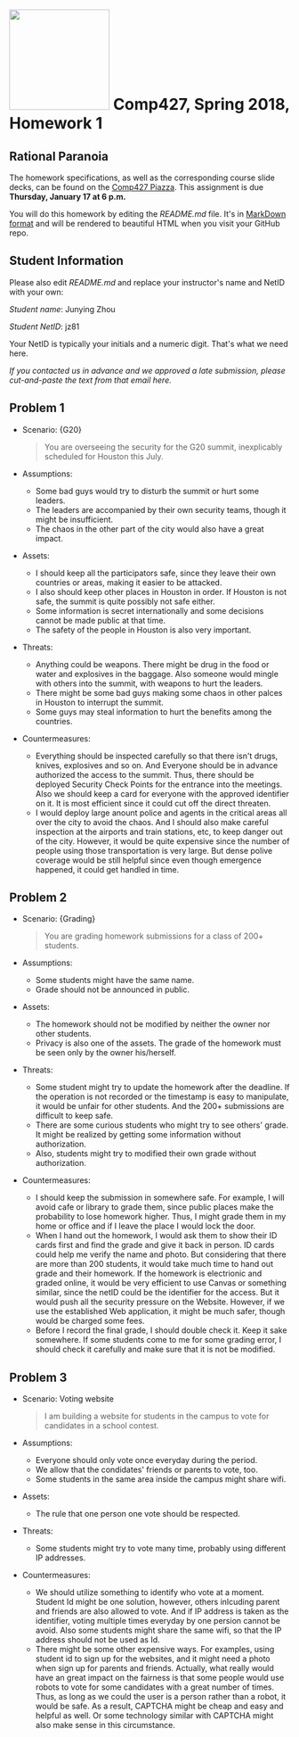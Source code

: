 # <img src="http://www.rice.edu/_images/rice-logo.jpg" width=180> Comp427, Spring 2018, Homework 1
## Rational Paranoia
The homework specifications, as well as the corresponding course slide decks,
can be found on the [Comp427 Piazza](https://piazza.com/class/jqifhp864b37ju).
This assignment is due **Thursday, January 17 at 6 p.m.**

You will do this homework by editing the _README.md_ file. It's in
[MarkDown format](https://guides.github.com/features/mastering-markdown/)
and will be rendered to beautiful HTML when you visit your GitHub repo.

## Student Information
Please also edit _README.md_ and replace your instructor's name and NetID with your own:

_Student name_: Junying Zhou

_Student NetID_: jz81

Your NetID is typically your initials and a numeric digit. That's
what we need here.

_If you contacted us in advance and we approved a late submission,
please cut-and-paste the text from that email here._

## Problem 1
- Scenario: {G20}

  > You are overseeing the security for the G20 summit, inexplicably scheduled for Houston
  > this July.

- Assumptions:

  - Some bad guys would try to disturb the summit or hurt some leaders.
  - The leaders are accompanied by their own security teams, though it might be insufficient.
  - The chaos in the other part of the city would also have a great impact.

- Assets:
  - I should keep all the participators safe, since they leave their own countries or areas, making it easier to be attacked.
  - I also should keep other places in Houston in order. If Houston is not safe, the summit is quite possibly not safe either.
  - Some information is secret internationally and some decisions cannot be made public at that time.
  - The safety of the people in Houston is also very important.

- Threats:
  - Anything could be weapons. There might be drug in the food or water and explosives in the baggage. Also someone would mingle with others into the summit, with weapons to hurt the leaders.
  - There might be some bad guys making some chaos in other palces in Houston to interrupt the summit.
  - Some guys may steal information to hurt the benefits among the countries.

- Countermeasures:
  -  Everything should be inspected carefully so that there isn't drugs, knives, explosives and so on. And Everyone should be in advance authorized the access to the summit. Thus, there should be deployed Security Check Points for the entrance into the meetings. Also we should keep a card for everyone with the approved identifier on it. It is most efficient since it could cut off the direct threaten.
  - I would deploy large anount police and agents in the critical areas all over the city to avoid the chaos. And I should also make careful inspection at the airports and train stations, etc, to keep danger out of the city. However, it would be quite expensive since the number of people using those transportation is very large. But dense polive coverage would be still helpful since even though emergence happened, it could get handled in time.

## Problem 2
- Scenario: {Grading}

  > You are grading homework submissions for a class of 200+ students.

- Assumptions:

  - Some students might have the same name.
  - Grade should not be announced in public.

- Assets:
  - The homework should not be modified by neither the owner nor other students.
  - Privacy is also one of the assets. The grade of the homework must be seen only by the owner his/herself.

- Threats:
  - Some student might try to update the homework after the deadline. If the operation is not recorded or the timestamp is easy to manipulate, it would be unfair for other students. And the 200+ submissions are difficult to keep safe.
  - There are some curious students who might try to see others' grade. It might be realized by getting some information without authorization.
  - Also, students might try to modified their own grade without authorization. 

- Countermeasures:
  - I should keep the submission in somewhere safe. For example, I will avoid cafe or library to grade them, since public places make the probability to lose homework higher. Thus, I might grade them in my home or office and if I leave the place I would lock the door.
  - When I hand out the homework, I would ask them to show their ID cards first and find the grade and give it back in person. ID cards could help me verify the name and photo. But considering that there are more than 200 students, it would take much time to hand out grade and their homework. If the homework is electrionic and graded online, it would be very efficient to use Canvas or something similar, since the netID could be the identifier for the access. But it would push all the security pressure on the Website. However, if we use the established Web application, it might be much safer, though would be charged some fees. 
  - Before I record the final grade, I should double check it. Keep it sake somewhere. If some students come to me for some grading error, I should check it carefully and make sure that it is not be modified. 

## Problem 3
- Scenario: Voting website

  > I am building a website for students in the campus to vote for candidates in a school contest.

- Assumptions:

  - Everyone should only vote once everyday during the period.
  - We allow that the condidates' friends or parents to vote, too.
  - Some students in the same area inside the campus might share wifi.

- Assets:
  - The rule that one person one vote should be respected.

- Threats:
  - Some students might try to vote many time, probably using different IP addresses.  

- Countermeasures:
  - We should utilize something to identify who vote at a moment. Student Id might be one solution, however, others inlcuding parent and friends are also allowed to vote. And if IP address is taken as the identifier, voting multiple times everyday by one persion cannot be avoid. Also some students might share the same wifi, so that the IP address should not be used as Id.
  - There might be some other expensive ways. For examples, using student id to sign up for the websites, and it might need a photo when sign up for parents and friends. Actually, what really would have an great impact on the fairness is that some people would use robots to vote for some candidates with a great number of times. Thus, as long as we could the user is a person rather than a robot, it would be safe. As a result, CAPTCHA might be cheap and easy and helpful as well. Or some technology similar with CAPTCHA might also make sense in this circumstance.

